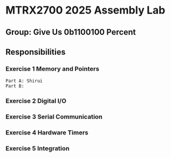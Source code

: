 # MTRX2700 2025 Assembly Lab
## Group: Give Us 0b1100100 Percent

## Responsibilities
### Exercise 1 Memory and Pointers
```
Part A: Shirui
Part B: 
```
### Exercise 2 Digital I/O
### Exercise 3 Serial Communication
### Exercise 4 Hardware Timers
### Exercise 5 Integration
